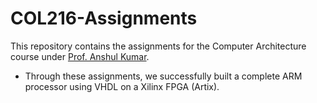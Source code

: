 # COL216-Assignments
This repository contains the assignments for the Computer Architecture course under [Prof. Anshul Kumar](http://www.cse.iitd.ernet.in/~anshul/).
- Through these assignments, we successfully built a complete ARM processor using VHDL on a Xilinx FPGA (Artix).
